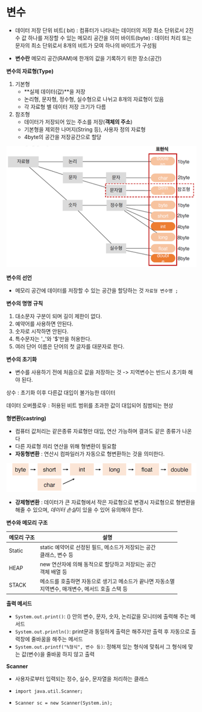 # 변수

- 데이터 저장 단위
  비트( bit) : 컴퓨터가 나타내는 데이터의 저장 최소 단위로서 2진수 값 하나를 저장할 수 있는 메모리 공간을 의미
  바이트(byte) : 데이터 처리 또는 문자의 최소 단위로서 8개의 비트가 모여 하나의 바이트가 구성됨

- **변수란** 메모리 공간(RAM)에 한개의 값을 기록하기 위한 장소(공간)

**변수의 자료형(Type)**

1. 기본형
   - **실제 데이터(값)**을 저장
   - 논리형, 문자형, 정수형, 실수형으로 나뉘고 8개의 자료형이 있음
   - 각 자료형 별 데이터 저장 크기가 다름
2. 참조형
   - 데이터가 저장되어 있는 주소를 저장(**객체의 주소**)
   - 기본형을 제외한 나머지(String 등), 사용자 정의 자료형
   - 4byte의 공간을 저장공간으로 할당

<img src=".\image\Java01_변수_01자료형.png" alt="Java01_변수_01자료형" style="zoom:55%;" />

**변수의 선언**

- 메모리 공간에 데이터를 저장할 수 있는 공간을 할당하는 것
  ` 자료형 변수명 ; `

**변수의 명명 규칙**

1. 대소문자 구분이 되며 길이 제한이 없다.
2. 예약어를 사용하면 안된다.
3. 숫자로 시작하면 안된다.
4. 특수문자는 '_'와 '$'만을 허용한다.
5. 여러 단어 이름은 단어의 첫 글자를 대문자로 한다.

**변수의 초기화**

- 변수를 사용하기 전에 처음으로 값을 저장하는 것
  -> 지역변수는 반드시 초기화 해야 된다.

상수 : 초기화 이후 다른값 대입이 불가능한 데이터

데이터 오버플로우 : 허용된 비트 범위를 초과한 값이 대입되어 침범되는 현상

**형변환(castring)**

- 컴퓨터 값처리는 같은종류 자료형만 대입, 연산 가능하며 결과도 같은 종류가 나온다
- 다른 자료형 끼리 연산을 위해 형변환이 필요함
- **자동형변환** : 연산시 컴파일러가 자동으로 형변환하는 것을 의미한다.

<img src=".\image\Java01_변수_02형변환.png" alt="Java01_변수_02형변환" style="zoom: 67%;" />

- **강제형변환** : 데이터가 큰 자료형에서 작은 자료형으로 변경시 자료형으로 형변환을 해줄 수  있으며, *데이터 손실*이 있을 수 있어 유의해야 한다.

**변수와 메모리 구조**

| 메모리 구조 | 설명                                                         |
| ----------- | ------------------------------------------------------------ |
| Static      | static 예약어로 선정된 필드, 메소드가 저장되는 공간<br />클래스, 변수 등 |
| HEAP        | new 연산자에 의해 동적으로 할당하고 저장되는 공간<br />객체 배열 등 |
| STACK       | 메소드를 호출하면 자동으로 생기고 메소드가 끝나면 자동소멸<br />지역변수, 매개변수, 메서드 호출 스택 등 |

**출력  메서드**

- `System.out.print()`: () 안의 변수, 문자, 숫자, 논리값을 모니터에 출력해 주는 메서드
- `System.out.println()`: print문과 동일하게 출력은 해주지만 출력 후 자동으로 출력창에 줄바꿈을 해주는 메서드
- `System.out.printf("%형식", 변수 등)`: 정해져 있는 형식에 맞춰서 그 형식에 맞는 값(변수)을 줄바꿈 하지 않고 출력

**Scanner**

- 사용자로부터 입력되는 정수, 실수, 문자열을 처리하는 클래스

- `import java.util.Scanner;`

- `Scanner sc = new Scanner(System.in);`

  

  